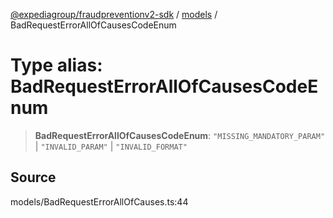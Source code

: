 [@expediagroup/fraudpreventionv2-sdk](../../index.md) / [models](../index.md) / BadRequestErrorAllOfCausesCodeEnum

# Type alias: BadRequestErrorAllOfCausesCodeEnum

> **BadRequestErrorAllOfCausesCodeEnum**: `"MISSING_MANDATORY_PARAM"` \| `"INVALID_PARAM"` \| `"INVALID_FORMAT"`

## Source

models/BadRequestErrorAllOfCauses.ts:44
